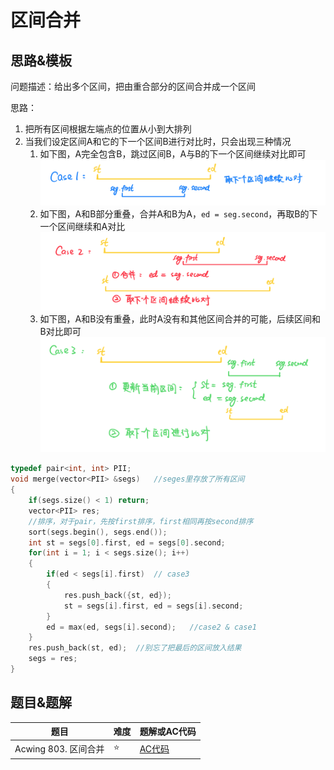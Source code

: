 # 区间合并

## 思路&模板

问题描述：给出多个区间，把由重合部分的区间合并成一个区间

思路：

1. 把所有区间根据左端点的位置从小到大排列
2. 当我们设定区间A和它的下一个区间B进行对比时，只会出现三种情况
   1. 如下图，A完全包含B，跳过区间B，A与B的下一个区间继续对比即可![image-20210824160940018](https://raw.githubusercontent.com/RainGiving/PictureBed/master/img1/20210824160940.png)
   2. 如下图，A和B部分重叠，合并A和B为A，`ed = seg.second`，再取B的下一个区间继续和A对比![image-20210824161222076](https://raw.githubusercontent.com/RainGiving/PictureBed/master/img1/20210824161222.png)
   3. 如下图，A和B没有重叠，此时A没有和其他区间合并的可能，后续区间和B对比即可![image-20210824161435787](https://raw.githubusercontent.com/RainGiving/PictureBed/master/img1/20210824161435.png)

```cpp
typedef pair<int, int> PII;
void merge(vector<PII> &segs)	//seges里存放了所有区间
{
    if(segs.size() < 1)	return;
    vector<PII> res;
    //排序，对于pair，先按first排序，first相同再按second排序
    sort(segs.begin(), segs.end());	
    int st = segs[0].first, ed = segs[0].second;
    for(int i = 1; i < segs.size(); i++)
    {
        if(ed < segs[i].first)	// case3
        {
            res.push_back({st, ed});
            st = segs[i].first, ed = segs[i].second;
        }
        ed = max(ed, segs[i].second);	//case2 & case1
	}
    res.push_back(st, ed);	//别忘了把最后的区间放入结果
    segs = res;
}
```

## 题目&题解

| 题目                 | 难度 | 题解或AC代码                                                 |
| -------------------- | ---- | ------------------------------------------------------------ |
| Acwing 803. 区间合并 | ⭐    | [AC代码](https://github.com/RainGiving/AC/blob/master/Acwing_Basic/code/Acwing803_%E5%8C%BA%E9%97%B4%E5%90%88%E5%B9%B6.cpp) |

